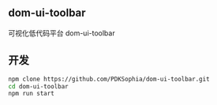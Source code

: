 ## dom-ui-toolbar

可视化低代码平台 dom-ui-toolbar

## 开发

```bash
npm clone https://github.com/PDKSophia/dom-ui-toolbar.git
cd dom-ui-toolbar
npm run start
```
